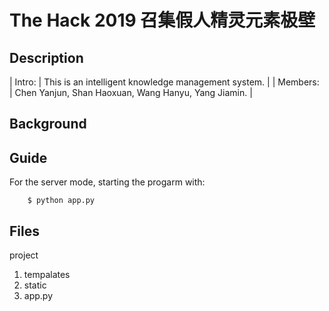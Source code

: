 # The Hack 2019 召集假人精灵元素极壁

## Description
| Intro: | This is an intelligent knowledge management system. |
| Members: | Chen Yanjun, Shan Haoxuan, Wang Hanyu, Yang Jiamin. | 

## Background

## Guide
For the server mode, starting the progarm with:
```
    $ python app.py
```

## Files
project 
1. tempalates
2. static
3. app.py

